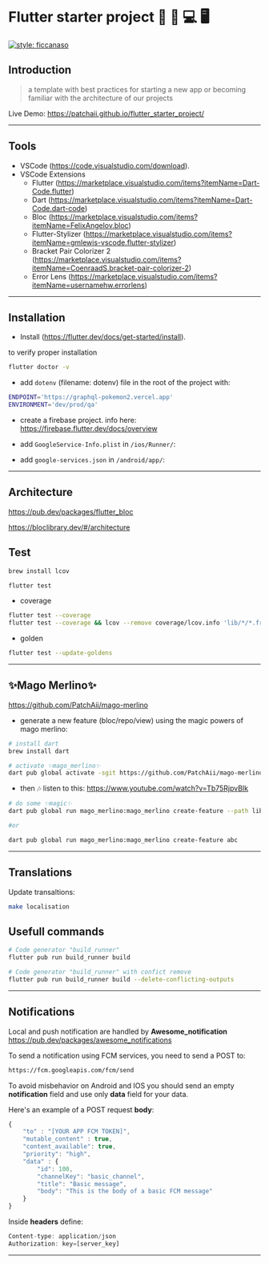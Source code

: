 # Flutter starter project 🚦 📱 💻 🖥️

[![style: ficcanaso](https://img.shields.io/badge/style-ficcanaso-yellow)](https://github.com/dbbd59/ficcanaso)

## Introduction

> a template with best practices for starting a new app or becoming familiar with the architecture of our projects

Live Demo: <https://patchaii.github.io/flutter_starter_project/>

---

## Tools

- VSCode (<https://code.visualstudio.com/download>).
- VSCode Extensions
  - Flutter (<https://marketplace.visualstudio.com/items?itemName=Dart-Code.flutter>)
  - Dart (<https://marketplace.visualstudio.com/items?itemName=Dart-Code.dart-code>)
  - Bloc (<https://marketplace.visualstudio.com/items?itemName=FelixAngelov.bloc>)
  - Flutter-Stylizer (<https://marketplace.visualstudio.com/items?itemName=gmlewis-vscode.flutter-stylizer>)
  - Bracket Pair Colorizer 2 (<https://marketplace.visualstudio.com/items?itemName=CoenraadS.bracket-pair-colorizer-2>)
  - Error Lens (<https://marketplace.visualstudio.com/items?itemName=usernamehw.errorlens>)

---

## Installation

- Install (<https://flutter.dev/docs/get-started/install>).

to verify proper installation

```sh
flutter doctor -v
```

- add `dotenv` (filename: dotenv) file in the root of the project with:

```sh
ENDPOINT='https://graphql-pokemon2.vercel.app'
ENVIRONMENT='dev/prod/qa'
```

- create a firebase project. info here:
<https://firebase.flutter.dev/docs/overview>

- add `GoogleService-Info.plist` in `/ios/Runner/`:
- add `google-services.json` in `/android/app/`:

---

## Architecture

<https://pub.dev/packages/flutter_bloc>

<https://bloclibrary.dev/#/architecture>

## Test

```sh
brew install lcov
```

```sh
flutter test
```

- coverage

```sh
flutter test --coverage
flutter test --coverage && lcov --remove coverage/lcov.info 'lib/*/*.freezed.dart' 'lib/*/*.g.dart' 'lib/*/*.graphql.dart' 'lib/*/*.part.dart' 'lib/core/gen/*.dart' 'lib/utils/constants/*.dart' 'lib/core/di/*.config.dart' 'lib/core/lang/*.dart' 'lib/feature/*/*/*_event.dart' 'lib/feature/*/*/*_state.dart' 'lib/feature/*/*/*_repo.dart' -o coverage/lcov.info && genhtml coverage/lcov.info --output=coverage && open coverage/index.html
```

- golden

```sh
flutter test --update-goldens
```

---

## ✨Mago Merlino✨

<https://github.com/PatchAii/mago-merlino>

- generate a new feature (bloc/repo/view) using the magic powers of mago merlino:

```sh
# install dart
brew install dart

# activate ✨mago_merlino✨
dart pub global activate -sgit https://github.com/PatchAii/mago-merlino.git

```

- then 🎶 listen to this: <https://www.youtube.com/watch?v=Tb75RjpvBIk>

```sh
# do some ✨magic✨
dart pub global run mago_merlino:mago_merlino create-feature --path lib/feature/abc

#or

dart pub global run mago_merlino:mago_merlino create-feature abc
```

---

## Translations

Update transaltions:

```sh
make localisation
```

## Usefull commands

```sh
# Code generator "build_runner"
flutter pub run build_runner build

# Code generator "build_runner" with confict remove
flutter pub run build_runner build --delete-conflicting-outputs
```

---

## Notifications

Local and push notification are handled by **Awesome_notification**
<https://pub.dev/packages/awesome_notifications>

To send a notification using FCM services, you need to send a POST to:

```sh
https://fcm.googleapis.com/fcm/send
```

To avoid misbehavior on Android and IOS you should send an empty **notification** field and use only **data** field for your data.

Here's an example of a POST request **body**:

```javascript
{
    "to" : "[YOUR APP FCM TOKEN]",
    "mutable_content" : true,
    "content_available": true,
    "priority": "high",
    "data" : {
        "id": 100,
        "channelKey": "basic_channel",
        "title": "Basic message",
        "body": "This is the body of a basic FCM message"
    }
}
```

Inside **headers** define:

```javascript
Content-type: application/json
Authorization: key=[server_key]
```

---
